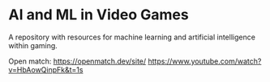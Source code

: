 # AI and ML in Video Games
A repository with resources for machine learning and artificial intelligence within gaming.

Open match: https://openmatch.dev/site/
https://www.youtube.com/watch?v=HbAowQinpFk&t=1s
